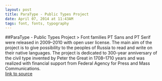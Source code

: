 ```yaml
---
layout: post
title: ParaType - Public Types Project
date: April 07, 2014 at 11:43AM
tags: font, fonts, typography
---
```

##ParaType - Public Types Project
&gt; Font families PT Sans and PT Serif were released in 2009–2010 with open user license. The main aim of the project is to give possibility to the peoples of Russia to read and write on their native languages. The project is dedicated to 300-year anniversary of the civil type invented by Peter the Great in 1708–1710 years and was realized with financial support from Federal Agency for Press and Mass Communications.  
[link to source](http://ift.tt/1jTPDYX) 
